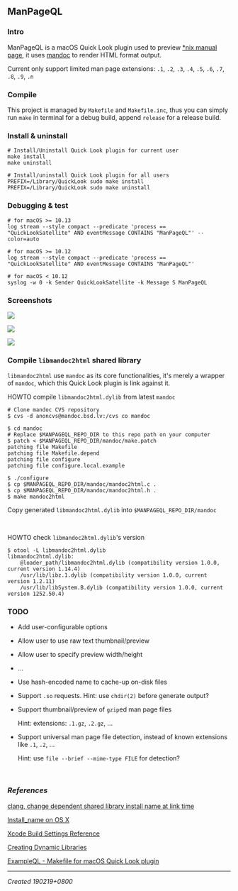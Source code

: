 ## ManPageQL

### Intro

ManPageQL is a macOS Quick Look plugin used to preview [*nix manual page](https://en.wikipedia.org/wiki/Man_page), it uses [mandoc](https://mandoc.bsd.lv/) to render HTML format output.

Current only support limited man page extensions: `.1`, `.2`, `.3`, `.4`, `.5`, `.6`, `.7`, `.8`, `.9`, `.n`

### Compile

This project is managed by `Makefile` and `Makefile.inc`, thus you can simply run `make` in terminal for a debug build, append `release` for a release build.

### Install & uninstall

```shell
# Install/Uninstall Quick Look plugin for current user
make install
make uninstall

# Install/uninstall Quick Look plugin for all users
PREFIX=/Library/QuickLook sudo make install
PREFIX=/Library/QuickLook sudo make uninstall
```

### Debugging & test

```
# for macOS >= 10.13
log stream --style compact --predicate 'process == "QuickLookSatellite" AND eventMessage CONTAINS "ManPageQL"' --color=auto

# for macOS >= 10.12
log stream --style compact --predicate 'process == "QuickLookSatellite" AND eventMessage CONTAINS "ManPageQL"'

# for macOS < 10.12
syslog -w 0 -k Sender QuickLookSatellite -k Message S ManPageQL
```

### Screenshots

![](screenshots/1.png)

![](screenshots/2.png)

![](screenshots/3.png)

### Compile `libmandoc2html` shared library

`libmandoc2html` use `mandoc` as its core functionalities, it's merely a wrapper of `mandoc`, which this Quick Look plugin is link against it.

HOWTO compile `libmandoc2html.dylib` from latest `mandoc`

```shell
# Clone mandoc CVS repository
$ cvs -d anoncvs@mandoc.bsd.lv:/cvs co mandoc

$ cd mandoc
# Replace $MANPAGEQL_REPO_DIR to this repo path on your computer
$ patch < $MANPAGEQL_REPO_DIR/mandoc/make.patch
patching file Makefile
patching file Makefile.depend
patching file configure
patching file configure.local.example

$ ./configure
$ cp $MANPAGEQL_REPO_DIR/mandoc/mandoc2html.c .
$ cp $MANPAGEQL_REPO_DIR/mandoc/mandoc2html.h .
$ make mandoc2html
```

Copy generated `libmandoc2html.dylib` into `$MANPAGEQL_REPO_DIR/mandoc`

<br>

HOWTO check `libmandoc2html.dylib`'s version

```shell
$ otool -L libmandoc2html.dylib
libmandoc2html.dylib:
	@loader_path/libmandoc2html.dylib (compatibility version 1.0.0, current version 1.14.4)
	/usr/lib/libz.1.dylib (compatibility version 1.0.0, current version 1.2.11)
	/usr/lib/libSystem.B.dylib (compatibility version 1.0.0, current version 1252.50.4)
```

### TODO

* Add user-configurable options
 * Allow user to use raw text thumbnail/preview
 * Allow user to specify preview width/height
 * ...

* Use hash-encoded name to cache-up on-disk files

* Support `.so` requests. Hint: use `chdir(2)` before generate output?

* Support thumbnail/preview of `gzip`ed man page files

	Hint: extensions: `.1.gz`, `.2.gz`, ...

* Support universal man page file detection, instead of known extensions like `.1`, `.2`, ...

	Hint: use `file --brief --mime-type FILE` for detection?

<br>

### *References*

[clang, change dependent shared library install name at link time](https://stackoverflow.com/questions/27506450/clang-change-dependent-shared-library-install-name-at-link-time)

[Install_name on OS X](http://log.zyxar.com/blog/2012/03/10/install-name-on-os-x/)

[Xcode Build Settings Reference](https://pewpewthespells.com/blog/buildsettings.html)

[Creating Dynamic Libraries](https://developer.apple.com/library/archive/documentation/DeveloperTools/Conceptual/DynamicLibraries/100-Articles/CreatingDynamicLibraries.html)

[ExampleQL - Makefile for macOS Quick Look plugin](https://github.com/lynnlx/quicklook_plugin)

---

*Created 190219+0800*